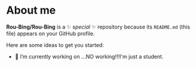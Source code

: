 # About me


**Rou-Bing/Rou-Bing** is a ✨ _special_ ✨ repository because its `README.md` (this file) appears on your GitHub profile.

Here are some ideas to get you started:

- 🔭 I’m currently working on ...NO working!!!I'm just a student.


